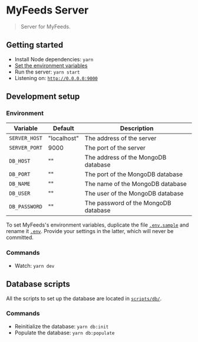 # MyFeeds Server

> Server for MyFeeds.

## Getting started

* Install Node dependencies: `yarn`
* [Set the environment variables](#environment)
* Run the server: `yarn start`
* Listening on: [`http://0.0.0.0:9000`](http://0.0.0.0:9000)

## Development setup

### Environment

| Variable      | Default     | Description                          |
|---------------|-------------|--------------------------------------|
| `SERVER_HOST` | "localhost" | The address of the server            |
| `SERVER_PORT` | 9000        | The port of the server               |
| `DB_HOST`     | ""          | The address of the MongoDB database  |
| `DB_PORT`     | ""          | The port of the MongoDB database     |
| `DB_NAME`     | ""          | The name of the MongoDB database     |
| `DB_USER`     | ""          | The user of the MongoDB database     |
| `DB_PASSWORD` | ""          | The password of the MongoDB database |

To set MyFeeds's environment variables, duplicate the file [`.env.sample`](.env.sample) and rename it [`.env`](.env). Provide your settings in the latter, which will never be committed.

### Commands

* Watch: `yarn dev`

## Database scripts

All the scripts to set up the database are located in [`scripts/db/`](scripts/db/).

### Commands

* Reinitialize the database: `yarn db:init`
* Populate the database: `yarn db:populate`
